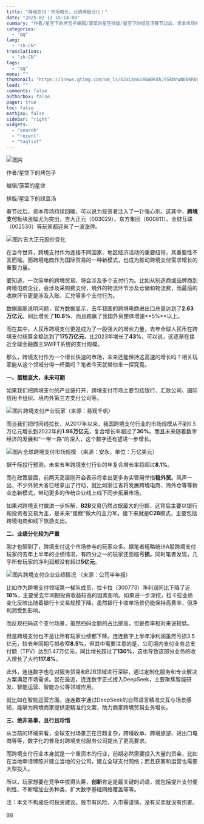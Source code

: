 ```yaml
---
title: "跨境支付：市场增长，业绩两极分化！"
date: "2025-02-13 15:14:08"
summary: "作者/星空下的烤包子编辑/菠菜的星空排版/星空下的绿豆汤春节过后，资本市场持续回暖，可以说为投资者注..."
categories:
  - "qq"
lang:
  - "zh-CN"
translations:
  - "zh-CN"
tags:
  - "qq"
menu: ""
thumbnail: "https://inews.gtimg.com/om_ls/OJxLbnGc4GW0K8hJ95kNrwN00KR0gBG2efMtWKSEqnc4wAA_640360/0"
lead: ""
comments: false
authorbox: false
pager: true
toc: false
mathjax: false
sidebar: "right"
widgets:
  - "search"
  - "recent"
  - "taglist"
---
```


![图片](https://inews.gtimg.com/news_bt/OlBcQ3Zy6YVoDPf2lyElwkqU4fjd0v2TWgafiEQv-z1GoAA/641)

作者/星空下的烤包子

编辑/菠菜的星空

排版/星空下的绿豆汤

春节过后，资本市场持续回暖，可以说为投资者注入了一针强心剂。这其中，**跨境支付**板块涨幅尤为突出，吉大正元（003029）、东方集团（600811）、金财互联（002530）等玩家都迎来了一波涨停。

![图片](https://inews.gtimg.com/news_bt/OI51BHM1qSggp3zkQGDNeVPWg1HB3Z29Q7wb5yP827NsYAA/641)吉大正元股价变化

在当今世界，跨境支付作为连接不同国家、地区经济活动的重要纽带，其重要性不言而喻。而跨境电商作为国际贸易的一种新模式，也成为推动跨境支付需求增长的重要力量。

要知道，一次简单的跨境贸易，将会涉及多个支付行为。比如从制造商或品牌商到跨境电商企业，会涉及采购费支付，境外的物流环节涉及仓储和物流费，而最后的收款环节更是涉及入账、汇兑等多个支付行为。

数据最能说明问题，官方数据显示，去年我国的跨境电商进出口总量达到了**2.63万亿元**，同比增长了**10.8%**，而且跑赢了我国外贸整体增速**5%**以上。

而在其中，人民币跨境支付更是成为了一股强大的增长力量，去年全球人民币在跨境支付结算金额达到了**175万亿元**，比2023年增长了**43%**，可以说，这逐渐在接近全球金融霸主SWIFT系统的支付规模。

那么，跨境支付作为一个增长快速的市场，未来还能保持这高速的增长吗？相关玩家能从这个领域分得一杯羹吗？笔者今天就带你来一探究竟。

**一、蛋糕变大，未来可期**

如果我们把跨境支付的产业链打开，跨境支付市场主要包括银行、汇款公司、国际信用卡组织、境内外第三方支付公司等。

![图片](https://inews.gtimg.com/news_bt/OEqgBNtfrHKrX16d0IweOqPXi8vBYnexk5RPEUUj-Y2acAA/641)跨境支付产业玩家（来源：易观千帆）

而当我们把时间线拉长，从2017年以来，我国跨境支付行业的市场规模从不到0.5万亿元增长到2022年的**1.98万亿元**，复合增长率超过了**30%**。而且未来随着数字经济的发展和“一带一路”的深入，这个数字还有望进一步增长。

![图片](https://inews.gtimg.com/news_bt/OCJawRyUKxDNg9IlVg38CAZkd-v4RlaDZJyAuinvVjXSEAA/641)全球跨境支付市场规模 （来源：安永，单位：万亿美元）

据千际投行预测，未来五年跨境支付行业的年复合增长率将超过**8.1%**。

而在政策层面，前两天高层刚开会表示将拿出更多务实管用举措**稳外贸**。风声一出，不少外贸大省已经拿出了行动，就比如浙江省将发展跨境电商、海外仓等等新业态新模式，带动更多的传统企业线上线下同步拓展市场。

如果对跨境支付做进一步拆解，**B2B**交易仍然占据最大的份额，这背后主要以银行和投资者交易为主，是未来“蛋糕”做大的主力军。接下来就是**C2B**模式，主要包括跨境电商和线下旅游支出。

**二、业绩分化较为严重**

刚才也聊到了，跨境支付这个市场参与的玩家众多。据笔者粗略统计A股跨境支付玩家的去年上半年的业绩情况，有四分之一的玩家还面临**亏损**。同时笔者发现，几乎所有玩家的净利润都没有超过**5亿元**。

![图片](https://inews.gtimg.com/news_bt/OQTUKlLTUdnXV22nZue31MznGQqlBLGtwol9uBEACOIsAAA/641)跨境支付企业业绩情况 （来源：公司半年报）

比如作为跨境支付领域第一梯队成员，拉卡拉（300773）净利润同比下降了近**18%**，主要受去年同期投资收益较高的因素影响。如果进一步深挖，拉卡拉业绩变化反映出随着银行卡交易规模下降，虽然银行卡收单场景仍能保持高费率，但净利润受到影响。

而反观扫码这个支付场景，虽然扫码金额的占比提高，但是费率相对来说较低。

但是跨境支付也不是让所有玩家业绩都下降。连连数字上半年净利润虽然亏损3.5亿元，较去年同期亏损收窄**8.5%**，但其中需要注意的是，公司境内支付业务总支付额（TPV）达到1.47万亿元，同比增长超过了**130%**，这也导致这部分业务的收入增长了大约**117.8%**。

此外，连连数字也在对服务贸易和B2B领域进行深耕，通过定制化服务和专业解决方案满足市场需求。就在最近，连连数字正式接入DeepSeek，主要聚焦智能研发、智能运营、智能办公等领域应用。

就比如在智能运营方面，连连数字通过DeepSeek的自然语言精准交互与场景感知，能够为跨境商家提供更精准的文案，助力商家跨境贸易业务增长。

**三、绝非易事，且行且珍惜**

从当前的环境来看，全球支付场景正在日趋复杂，跨境收单、跨境旅游、进出口电商等等，数字化的普及对跨境支付服务公司提出了更高要求。

而跨境支付行业本身就是一个重资本的行业，前期必然需要投入大量的资金，比如在当地申请牌照并建立当地的分公司，建立全球支付网络；而且获客和运营也需要大型投入。

所以，玩家想要在竞争中拔得头筹，**创新**肯定是最关键的词语，就包括提升支付便利性、不断增加业务种类、扩大数字基础网络覆盖等等。

注：本文不构成任何投资建议。股市有风险，入市需谨慎。没有买卖就没有伤害。

[qq](https://new.qq.com/rain/a/20250213A054V900)
